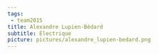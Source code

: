 ```yaml
---
tags:
 - team2015
title: Alexandre Lupien-Bédard
subtitle: Électrique
picture: pictures/alexandre_lupien-bedard.png
---
```


